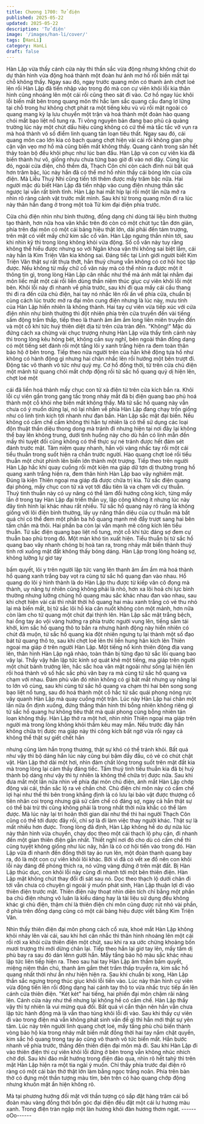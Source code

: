 ```yaml
---
title: Chương 1700: Tử điện
published: 2025-05-22
updated: 2025-05-22
description: 'Tử điện'
image: '/images/han-li/cover/'
tags: [HanLi]
category: HanLi
draft: false
---
```


Hàn Lập vừa thấy cánh cửa này thì thần sắc vừa động nhưng
không chút do dự thân hình vừa động hoá thành một đoàn hư ảnh
mơ hồ rồi biến mất tại chỗ không thấy. Ngay sau đó, ngay trước
quang môn có thanh ảnh chợt loé lên rồi Hàn Lập đã tiến nhập
vào trong đó mà con cự viên khôi lỗi kia thân hình cũng nhoáng
lên một cái rồi cũng theo sát đi vào.
Cơ hồ ngay lúc khôi lỗi biến mất bên trong quang môn thì hắc lam
sắc quang cầu đang lơ lửng tại chỗ trong hư không chợt phát ra
một tiếng kêu vù vù rồi mặt ngoài có quang mang kỳ lạ lưu
chuyển một trận và hoá thành một đoàn hào quang chói mắt bạo
liệt nổ tung ra. Ti võng nguyên bản đang bao phủ cả quảng
trường lúc này một chút dấu hiệu cũng không có cứ thế mà tấc
tấc vỡ vụn ra mà hoá thành vô số điểm linh quang tán loạn tiêu
thất.
Ngay sau đó, cái quang môn cao lớn kia có bạch quang chợt hiện
vài cái rồi không gian phụ cận vặn vẹo mơ hồ mà cũng biến mất
không thấy. Quang cảnh trong sân hết thảy toàn bộ đều khôi phục
như lúc ban đầu. Hàn Lập và con cự viên kia đã biến thành hư vô,
giống nhưu chưa từng bao giờ đi vào nơi đây.
Cùng lúc đó, ngoài cửa điện, chỗ thềm đá, Thạch Côn chỉ còn
cách đỉnh núi bất quá hơn trăm bậc, lúc này hắn đã có thể mơ hồ
nhìn thấy cái bóng lớn của cửa điện. Mà Liễu Thuý Nhi cũng tiến
tới thêm được mấy trăm bậc nữa. Hai người mặc dù biết Hàn Lập
đã tiến nhập vào cung điện nhưng thần sắc ngược lại vẫn rất bình
tĩnh.
Hàn Lập hai mắt híp lại rồi một lần nữa mở ra nhìn rõ ràng cảnh
vật trước mắt mình. Sau khi từ trong quang môn đi ra lúc này thân
hắn đang ở trong một toà Tử kim đại điện phía trước.

Cửa chủ điện nhìn như bình thường, đồng dạng chỉ dùng tài liệu
bình thường tạo thành, hơn nữa hoa văn khắc trên đó còn có một
chút tục tằn đơn giản, phía trên đại môn có một cái bảng hiệu thật
lớn, dài phải đến tám trượng, trên mặt có viết mấy chữ kim sắc cổ
văn. Hàn Lập ngưng thần nhìn tới, sau khi nhìn kỹ thì trong lòng
không khỏi vừa động.
Số cổ văn này tuy rằng không thể hiểu được nhưng so với Ngân
khoa văn thì không sai biệt lắm, cái này hẳn là Kim Triện Văn kia
không sai. Đáng tiếc tại Linh giới người biết Kim Triện Văn thật sự
rất thưa thớt, hắn thuỷ chung vẫn không có cơ hội học tập được.
Nếu không từ mấy chữ cổ văn này mà có thể nhìn ra được một ít
thông tin gì, trong lòng Hàn Lập cân nhắc như thế mà ánh mắt lại
nhằm đại môn liếc mắt một cái rồi liền dùng thần niệm thúc giục
cự viên khôi lỗi một bên.
Khôi lỗi này đi nhanh về phía trước, sau khi đi qua mấy cái cầu
thang thi đi ra đến cửa chủ điện, hai tay nó nhấc lên rồi ấn về phía
cửa, chuẩn bị cùng cách lúc trước mở ra đại môn cung điện
nhưng là lúc này, mưu tính của Hàn Lập hiển nhiên là không
thành.
Hai tay cự viên vừa tiếp xúc với cửa điện nhìn như bình thường
thì đột nhiên phía trên cửa truyền đến vài tiếng sấm động trầm
thấp, tiếp theo là thanh âm ầm ầm long liên miên truyền đến và
một cỗ khí tức huỷ thiên diệt địa từ trên cửa tràn đến.
"Không!"
Mặc dù đứng cách xa chừng vài chục trượng nhưng Hàn Lập vừa
thấy tình cảnh này thì trong lòng kêu hỏng bét, không cần suy
nghĩ, bên ngoài thân đồng dạng có một tiếng sét đánh rồi một
tầng lôi y xanh trắng hiện ra đem toàn thân bảo hộ ở bên trong.
Tiếp theo nửa người trên của hắn khẽ động tựa hồ như không có
hành động gì nhưng hai chân nhấc lên rồi hướng một bên trượt
đi. Động tác vô thanh vô tức như quỷ mỵ.
Cơ hồ đồng thời, từ trên cửa chủ điện một mảnh tử quang chói
mắt chớp động rồi tử sắc hồ quang quỷ dị hiện lên, chợt loé một

cái đã liền hoá thành mấy chục con tử xà điện từ trên cửa kích
bắn ra. Khôi lỗi cự viên gần trong gang tấc trong nháy mắt đã bị
điện quang bao phủ hoá thành một cỗ khói nhẹ biến mất không
thấy. Mà tử sắc hồ quang này vẫn chưa có ý muốn dừng lại, nó lại
nhắm về phía Hàn Lập đang chạy trốn giống như có linh tính kích
tới nhanh như đạn bắn.
Hàn Lập sắc mặt đại biến. Nếu không có cấm chế cấm không thì
hắn tự nhiên là có thể sử dụng các loại độn thuật thần diệu thong
dong mà tránh đi nhưng hiện tại nơi đây lại không thể bay lên
không trung, dưới tình huống này cho dù hắn có linh mẫn đến
mấy thì tuyệt đối cũng không có thể thực sự né tránh được hết
đám sét đánh trước mặt.
Tâm niệm quay nhanh, hắn vội vàng nhấc tay rồi một cái tiểu
thuẫn trong suốt hiện ra chắn trước người. Hào quang chợt loé rồi
tiểu thuẫn một chút phình lên biến lớn thành một trượng. Tiếp
theo trên người Hàn Lập hắc khí quay cuồng rồi một kiện ma giáp
dữ tợn dị thường trong hồ quang xanh trắng hiện ra, đem thân
hình Hàn Lập bao vây nghiêm mật. Đúng là kiện Thiên ngoại ma
giáp đã được chữa trị kia.
Tử sắc điện quang đại phóng, mấy chục con tử xà vọt tới đầu tiên
là va chạm với cự thuẫn. Thuỷ tinh thuẫn này có uy năng có thể
làm đổi hướng công kích, từng mấy lần ở trong tay Hàn Lập đại
triển thần uy, lập công không ít nhưng lúc này đây tình hình lại
khác nhau rất nhiều.
Tử sắc hồ quang này rõ ràng là không giống với lôi điện bình
thường, lấy uy năng thần diệu của cự thuẫn mà bất quá chỉ có thể
đem một phần ba hồ quang mạnh mẽ đẩy trượt sang hai bên tấm
chắn mà thôi. Hai phần ba còn lại vẫn mạnh mẽ công kích lên tiểu
thuẫn. Tử sắc điện quang bạo liệt nổ tung, một cỗ khí tức đáng sợ
đem cự thuẫn bao phủ trong đó.
Một màn khó tin xuất hiện.
Tiểu thuẫn bị tử sắc hồ quang bao vây nhanh chóng bị hoà tan ra,
trong nháy mắt biến thành thuỷ tinh rơi xuống mặt đất không thấy
bóng dáng. Hàn Lập trong lòng hoảng sợ, không lưỡng lự giơ tay

bấm quyết, lôi y trên người lập tức vang lên thanh âm ầm ầm mà
hoá thành hồ quang xanh trắng bay vọt ra cùng tử sắc hồ quang
đan vào nhau.
Hồ quang do lôi ý hình thành là do Hàn Lập thu được từ kiếp vân
cô đọng mà thành, uy năng tự nhiên cũng không phải là nhỏ, hơn
xa lôi hoả chi lực bình thường nhưng lưỡng chủng hồ quang màu
sắc khác nhau đan vào nhau, sau khi chợt hiện vài cái thì nhất
thời hồ quang hai màu xanh trắng có vẻ thu nhỏ lại mà biến mất,
bị tử sắc lôi hồ kia căn nuốt không còn một mảnh, hơn nữa còn
làm cho tử quang một chút đại thịnh lên.
Hàn Lập sắc mặt trắng bệch, hai ống tay áo vội vàng hướng ra
phía trước người vung lên, tiếng sấm tái khởi, kim sắc hồ quang
thô to bắn ra nhưng hành động này hiển nhiên có chút đã muộn,
tử sắc hồ quang kia đột nhiên ngưng tụ lại thành một số đạo bát
tử quang thô to, sau khi chợt loé lên thì liền hung hăn kích lên
Thiên ngoại ma giáp ở trên người Hàn Lập.
Một tiếng nổ kinh thiên động địa vang lên, thân hình Hàn Lập ngã
nhào, toàn thân bị từng đạo tử sắc lôi quang bao vây lại. Thấy vậy
hắn lập tức kinh sợ quát khẽ một tiếng, ma giáp trên người một
chút bành trướng lên, hắc sắc hoa văn mặt ngoài như sống lại
hiện lên rồi hoá thành vô số hắc sắc phù văn bay ra mà cùng tử
sắc hồ quang va chạm với nhau.
Đám phù văn đó nhìn không có gì bắt mắt nhưng uy năng lại to
lớn vô cùng, sau khi cùng tử sắc hồ quang va chạm thì hai bên
song song bạo liệt nổ tung, sau đó hoá thành một cỗ hắc tử sắc
quái phong nóng rực vây quanh Hàn Lập mà quay cuồng một
trận.
Lúc này Hàn Lập hai chân một lần nữa ổn định xuống, đứng
thẳng thân hình thì bỗng nhiên không riêng gì tử sắc hồ quang hư
không tiêu thất mà quái phong cũng bỗng nhiên tán loạn không
thấy. Hàn Lập thở ra một hơi, nhìn nhìn Thiên ngoại ma giáp trên
người mà trong lòng không khỏi thầm kêu may mắn.
Nếu trước đây hắn không chữa trị được ma giáp này thì công
kích bất ngờ vừa rồi ngay cả không thể thật sự giết chết hắn

nhưng cũng làm hắn trọng thương, thật sự khó có thể tránh khỏi.
Bất quá như vậy thì bộ dáng hắn lúc này cũng bụi bặm đầy đầu,
có vẻ có chút chật vật.
Hàn Lập thở dài một hơi, nhìn đám chất lỏng trong suốt trên mặt
đất kia mà trong lòng lại cảm thấy đáng tiếc. Tấm thuỷ tinh tiểu
thuẫn kia đã bị huỷ thành bộ dáng như vậy thì tự nhiên là không
thể chữa trị được nữa. Sau khi đưa mắt một lần nữa nhìn về phía
đại môn chủ điện, ánh mắt Hàn Lập chớp động vài cái, thần sắc
lộ ra vẻ chần chờ.
Chủ điện chi môn này có cấm chế lợi hại như thế thì bên trong
khẳng định là có lưu lại bảo vật được thượng cổ tiên nhân coi
trọng nhưng giả sử cấm chế có đáng sợ, ngay cả hắn thật sự có
thể bài trừ thì cũng không phải là trong nhất thời nửa khắc có thể
làm được. Mà lúc này lại trì hoãn thời gian dài như thế thì hai
người Thạch Côn cũng có thể tới được đây rồi, chỉ sợ là đi làm
việc thay người khác. Thật sự là mất nhiều hơn được.
Trong lòng đã định, Hàn Lập không hề do dự nữa lúc này thân
hình vừa chuyển, chạy dọc theo một cái thạch lộ phụ cận, đi
nhanh đến một gian thiên điện gần nhất. Thiết nghĩ nơi đó cho dù
có cấm chế thì cũng tuyệt không giống như lúc nãy, hẳn là có cơ
hội tiến vào trong đó.
Hàn Lập vừa đi nhanh đến đồng thời tay áo run lên, một đoàn
thanh quang bay ra, đó là một con cự viên khôi lõi khác. Bởi vì đã
có vết xe đổ nên con khôi lỗi này đáng để phóng thích ra, nó vững
vàng đứng ở trên mặt đất.
Bị Hàn Lập thúc dục, con khôi lỗi này cũng đi nhanh tới một bên
thiên điện. Hàn Lập mặt không chút thay đổi đi sát sau nó. Dọc
theo thạch lộ dưới chân đi tới vẫn chưa có chuyện gì ngoài ý
muốn phát sinh, Hàn Lập thuận lợi đi vào thiên điện trước mặt.
Thiên điện này thoạt nhìn diện tích chỉ bằng một phần ba chủ điện
nhưng vô luân là kiểu dáng hay là tài liệu sử dụng đều không
khác gì chủ điện, thậm chí là thiên điện chi môn cũng được rút
nhỏ vài phần, ở phía trên đồng dạng cũng có một cái bảng hiệu
được viết bằng Kim Triện Văn.

Nhìn thấy thiên điện đại môn phong cách cổ xưa, khoé mắt Hàn
Lập không khỏi nhảy lên vài cái, sau khi hơi cân nhắc thì thân
hình nhoáng lên một cái rồi rời xa khỏi cửa thiên điện một chút,
sau khi ra xa ước chừng khoảng bốn mươi trượng thì mới dừng
chân lại.
Tiếp theo hắn lại giơ tay lên, mấy tấm dị phù bay ra sau đó dán
lênn gười hắn. Mấy tầng bảo hộ màu sắc khác nhau lập tức liên
tiếp hiện ra. Theo sau hai tay Hàn Lập âm thầm bấm quyết, miệng
niệm thần chú, thanh âm gầm thét trầm thấp truyền ra, kim sắc hồ
quang nhất thời như ẩn như hiện hiện ra.
Sau khi chuẩn bị xong, Hàn Lập thần sắc ngưng trọng thúc giục
khôi lỗi tiến vào. Lúc này thân hình cự viên vừa động tiến lên rồi
động dạng hai cánh tay thô to vừa nhấc trực tiếp ấn lên cánh cửa
thiên điện.
"Két két" hai tiếng, hai phiến đại môn chậm rãi nâng lên. Cánh
cửa này như thế nhưng lại không hề có cấm chế. Hàn Lập thấy
vậy thì tự nhiên là vui mừng quá đối. Bất quá vì cẩn thận nên hắn
vẫn chưa lập tức hành động mà là vẫn thao túng khôi lỗi đi vào.
Sau khi thấy cự viên đi vào trong điện mà vẫn không phát sinh
vấn đề gì thì hắn mới thật sự yên tâm.
Lúc này trên người linh quang chợt loé, mấy tầng phù chú biến
thành vòng bảo hộ kia trong nháy mắt biến mất đồng thời hai tay
nắm chặt quyền, kim sắc hồ quang trong tay áo cũng vô thanh vô
tức biến mất. Hắn bước nhanh về phía trước, thẳng đến thiên
điện đại môn mà đi.
Sau khi Hàn Lập đi vào thiên điện thì cự viên khôi lỗi đứng ở bên
trong vẫn không nhúc nhích chờ đợi.
Sau khi đảo mắt hướng trong điện đảo qua, nhìn rõ hết tahỷ thì
trên mặt Hàn Lập hiện ra một tia ngài ý muốn. Chỉ thấy phía trước
đại điện rõ ràng có một cái bàn thờ thật lớn làm bằng ngọc trắng
noãn. Phía trên bàn thờ có đựng một thần tượng màu tím, bên
trên có hào quang chớp động nhưng khuôn mặt ẩn hiện không rõ.

Mà tại phương hướng đối mặt với thần tượng có sắp đặt hàng
trăm cái bồ đoàn màu vàng đồng thời bốn góc đại điện đều đặt
một cái lư hương màu xanh. Trong điện tràn ngập một làn hương
khói đàn hương thơm ngát.
------oOo------
